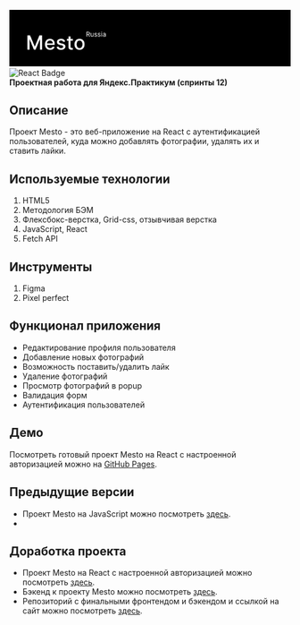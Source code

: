 <img src="./screenshots/mesto.png" alt="Проект: Место" width=600 /><br>
<img src="https://shields.io/badge/react-black?logo=react&style=for-the-badge%22" alt="React Badge"/><br>
**Проектная работа для Яндекс.Практикум (спринты 12)** <br>

## Описание
Проект Mesto - это веб-приложение на React с аутентификацией пользователей, куда можно добавлять фотографии, удалять их и ставить лайки.

## Используемые технологии
1. HTML5
2. Методология БЭМ
3. Флексбокс-верстка, Grid-css, отзывчивая верстка
4. JavaScript, React
5. Fetch API

## Инструменты
1. Figma
2. Pixel perfect

## Функционал приложения
* Редактирование профиля пользователя
* Добавление новых фотографий
* Возможность поставить/удалить лайк
* Удаление фотографий
* Просмотр фотографий в popup
* Валидация форм
* Аутентификация пользователей

## Демо
Посмотреть готовый проект Mesto на React с настроенной авторизацией можно на [GitHub Pages](https://ivkrylova.github.io/react-mesto-auth/).

## Предыдущие версии
* Проект Mesto на JavaScript можно посмотреть [здесь](https://github.com/IVKrylova/mesto).
*

## Доработка проекта
* Проект Mesto на React с настроенной авторизацией можно посмотреть [здесь](https://github.com/IVKrylova/react-mesto-auth).
* Бэкенд к проекту Mesto можно посмотреть [здесь](https://github.com/IVKrylova/express-mesto-gha).
* Репозиторий с финальными фронтендом и бэкендом и ссылкой на сайт можно посмотреть [здесь](https://github.com/IVKrylova/react-mesto-api-full).



